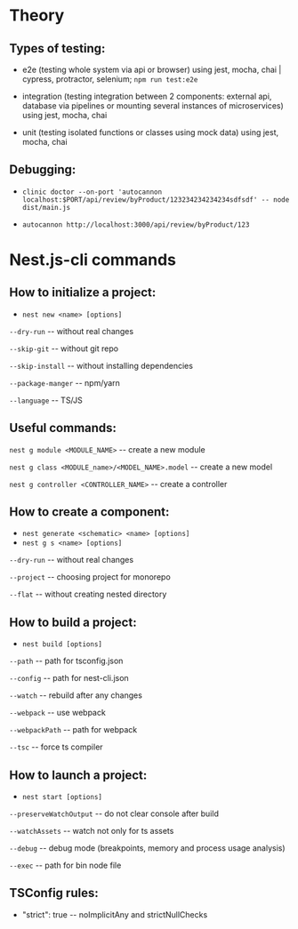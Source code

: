 # Theory

## Types of testing:

-   e2e (testing whole system via api or browser) using jest, mocha, chai | cypress, protractor, selenium; `npm run test:e2e`

-   integration (testing integration between 2 components: external api, database via pipelines or mounting several instances of microservices) using jest, mocha, chai

-   unit (testing isolated functions or classes using mock data) using jest, mocha, chai

## Debugging:

- `clinic doctor --on-port 'autocannon localhost:$PORT/api/review/byProduct/123234234234234sdfsdf' -- node dist/main.js`

- `autocannon http://localhost:3000/api/review/byProduct/123`

# Nest.js-cli commands

## How to initialize a project:

-   `nest new <name> [options]`

`--dry-run` -- without real changes

`--skip-git` -- without git repo

`--skip-install` -- without installing dependencies

`--package-manger` -- npm/yarn

`--language` -- TS/JS

## Useful commands:

`nest g module <MODULE_NAME>` -- create a new module

`nest g class <MODULE_name>/<MODEL_NAME>.model` -- create a new model

`nest g controller <CONTROLLER_NAME>` -- create a controller

## How to create a component:

-   `nest generate <schematic> <name> [options]`
-   `nest g s <name> [options]`

`--dry-run` -- without real changes

`--project` -- choosing project for monorepo

`--flat` -- without creating nested directory

## How to build a project:

-   `nest build [options]`

`--path` -- path for tsconfig.json

`--config` -- path for nest-cli.json

`--watch` -- rebuild after any changes

`--webpack` -- use webpack

`--webpackPath` -- path for webpack

`--tsc` -- force ts compiler

## How to launch a project:

-   `nest start [options]`

`--preserveWatchOutput` -- do not clear console after build

`--watchAssets` -- watch not only for ts assets

`--debug` -- debug mode (breakpoints, memory and process usage analysis)

`--exec` -- path for bin node file

## TSConfig rules:

-   "strict": true -- noImplicitAny and strictNullChecks
